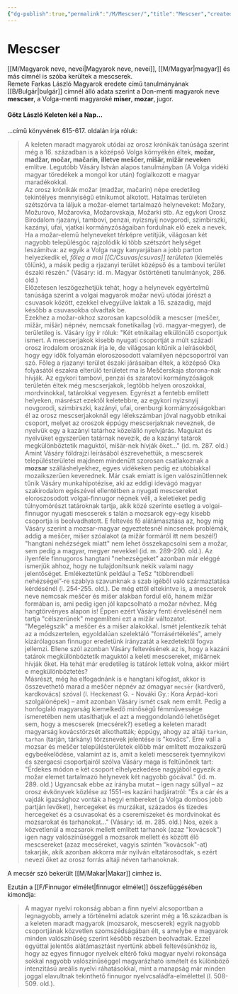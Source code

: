 ```yaml
---
{"dg-publish":true,"permalink":"/M/Mescser/","title":"Mescser","created":"2024-05-11T02:30","updated":"2024-10-25T23:26"}
---
```



# Mescser

[[M/Magyarok neve, nevei\|Magyarok neve, nevei]], [[M/Magyar\|magyar]] és más címnél is szóba kerültek a mescserek.  
Remete Farkas László Magyarok eredete című tanulmányának [[B/Bulgár\|bulgár]] címnél álló adata szerint a Don-menti magyarok neve **mescser**, a Volga-menti magyaroké **miser**, **mozar**, jugor.  

#### Götz László Keleten kél a Nap...

...című könyvének 615-617. oldalán írja róluk:  
> A keleten maradt magyarok utódai az orosz krónikák tanúsága szerint még a 16. században is a középső Volga környékén éltek, **možar, madžar, močar, mačarin, illetve meščer, mišär, mižär neveken** említve. Legutóbb Vásáry István alapos tanulmányban (A Volga vidéki magyar töredékek a mongol kor után) foglalkozott e magyar maradékokkal.  
> Az orosz krónikák možar (madžar, mačarin) népe eredetileg tekintélyes mennyiségű etnikumot alkotott. Hatalmas területen szétszórva ta láljuk a možar-elemet tartalmazó helyneveket: Možary, Možurovo, Možarovka, Možarovskaja, Možarki stb. Az egykori Orosz Birodalom rjazanyi, tambovi, penzai, nyizsnyij novgorodi, szimbirszki, kazányi, ufai, vjatkai kormányzóságaiban fordulnak elő ezek a nevek. Ha a možar-elemű helyneveket térképre vetítjük, világosan két nagyobb településgóc rajzolódik ki több szétszórt helységet leszámítva: az egyik a Volga nagy kanyarjában a jobb parton helyezkedik el, *főleg a mai [[C/Csuvas\|csuvas]] területen* (kiemelés tőlünk), a másik pedig a rjazanyi terület középső és a tambovi terület északi részén." (Vásáry: id. m. Magyar őstörténeti tanulmányok, 286. old.)  
> Előzetesen leszögezhetjük tehát, hogy a helynevek egyértelmű tanúsága szerint a volgai magyarok možar nevű utódai jórészt a csuvasok között, ezekkel elvegyülve laktak a 16. századig, majd később a csuvasokba olvadtak be.  
> Ezekhez a možar-okhoz szorosan kapcsolódik a mescser (meščer, mižär, mišär) népnév, nemcsak fonetikailag (vö. magyar-megyer), de területileg is. Vásáry így ír róluk: "Két etnikailag elkülönülő csoportjuk ismert. A mescserjakok kisebb nyugati csoportját a múlt századi orosz irodalom orosznak írja le, de világosan kitűnik a leírásokból, hogy egy idők folyamán eloroszosodott valamilyen népcsoportról van szó. Főleg a rjazanyi terület északi járásaiban éltek, a középső Oka folyásától északra elterülő területet ma is Meščerskaja storona-nak hívják. Az egykori tambovi, penzai és szaratovi kormányzóságok területén éltek még mescserjakok, legtöbb helyen oroszokkal, mordvinokkal, tatárokkal vegyesen. Egyrészt a fentebb említett helyeken, másrészt ezektől keletebbre, az egykori nyizsnyij novgorodi, szimbirszki, kazányi, ufai, orenburgi kormányzóságokban él az orosz mescserjakoknál egy lélekszámban jóval nagyobb etnikai csoport, melyet az oroszok éppúgy mescserjaknak neveznek, de nyelvük egy a kazányi tatárhoz közelálló nyelvjárás. Magukat és nyelvüket egyszerűen tatárnak nevezik, de a kazányi tatárok megkülönböztetik maguktól, mišär-nek hívják őket..." (id. m. 287. old.)  
> Amint Vásáry földrajzi leírásából észrevehettük, a mescserek településterületei majdnem mindenütt szorosan csatlakoznak a **mozsar** szálláshelyekhez, egyes vidékeken pedig ez utóbiakkal mozaikszerűen keverednek. Már csak emiatt is igen valószínűtlennek tűnik Vásáry munkahipotézise, aki az eddigi idevágó magyar szakirodalom egészével ellentétben a nyugati mescsereket eloroszosodott volgai-finnugor népnek véli, a keletieket pedig túlnyomórészt tatároknak tartja, akik közé szerinte esetleg a volgai-finnugor nyugati mescserek s talán a mozsarok egy-egy kisebb csoportja is beolvadhatott. E feltevés fő alátámasztása az, hogy míg Vásáry szerint a mozsar-magyar egyeztetesnél nincsenek problémák, addig a meščer, mišer szóalakot (a mižär formáról itt nem beszél!) "hangtani nehézségek miatt" nem lehet összekapcsolni sem a možar, sem pedig a magyar, megyer nevekkel (id. m. 289-290. old.). Az ilyenféle finnugoros hangtani "nehezségeket” azonban már eléggé ismerjük ahhoz, hogy ne tulajdonítsunk nekik valami nagy jelentőséget. Emlékeztetünk peldául a TeSz "többrendbeli nehézségei”-re szablya szavunknak a szab igéből való származtatása kérdésénél (l. 254-255. old.). De még ettől eltekintve is, a mescserek neve nemcsak meščer és mišer alakban fordul elő, hanem mižär formában is, ami pedig igen jól kapcsolható a možar névhez. Még hangtörvényes alapon is! Éppen ezért Vásáry fenti érvelésénél nem tartja "célszerűnek" megemlíteni ezt a mižär változatot. "Megelégszik" a meščer és a mišer alakokkal. Ismét jelentkezik tehát az a módszertelen, egyoldalúan szelektáló "forrásértékelés", amely kizárólagosan finnugor eredetünk irányzatát a kezdetektől fogva jellemzi. Ellene szól azonban Vásáry feltevésének az is, hogy a kazáni tatárok megkülönböztetik maguktól a keleti mescsereket, mišärnek hívják őket. Ha tehát már eredetileg is tatárok lettek volna, akkor miért e megkülönböztetés?  
> Másrészt, még ha elfogadnánk is e hangtani kifogást, akkor is összevethető marad a meščer népnév az ómagyar `mecsér` (kardverő, kardkovács) szóval (l. Heckenast G. - Nováki Gy.: Kora Árpád-kori szolgálónépek) – amit azonban Vásáry ismét csak nem említ. Pedig a honfoglaló magyarság kiemelkedő minőségű fémművessége ismeretében nem utasíthatjuk el azt a meggondolandó lehetőséget sem, hogy a mescserek (mecsérek?) esetleg a keleten maradt magyarság kovácstörzsét alkothatták; éppúgy, ahogy az altáji `tarkan`, `tarhan` (tarján, tárkány) törzsnevek jelentése is "kovács". Erre vall a mozsar és meščer településterületek előbb már említett mozaikszerű egybeékelődése, valamint az is, amit a keleti mescserek tyemnyikovi és szergacsi csoportjairól szólva Vásáry maga is feltűnőnek tart: "Érdekes módon e két csoport elhelyezkedése nagyjából egyezik a možar elemet tartalmazó helynevek két nagyobb gócával." (id. m. 289. old.) Ugyancsak ebbe az irányba mutat – igen nagy súllyal – az orosz évkönyvek közlése az 1551-es kazáni hadjáratról: "És a cár és a vajdák igazsághoz vonták a hegyi embereket (a Volga dombos jobb partján levőket), hercegeket és murzákat, százados és tizedes hercegeket és a csuvasokat és a cseremiszeket és mordvinokat és mozsarokat és tarhanokat..." (Vásáry: id. m. 285. old.) Nos, ezek a közvetlenül a mozsarok mellett említett tarhanok (azaz "kovácsok") igen nagy valószínűséggel a mozsarok mellett és között élő mescsereket (azaz mecséreket, vagyis szintén "kovácsok"-at) takarják, akik azonban akkorra már nyilván eltatárosodtak, s ezért nevezi őket az orosz forrás altáji néven tarhanoknak.  

A mecsér szó bekerült [[M/Makar\|Makar]] címhez is.  

Ezután a [[F/Finnugor elmélet\|finnugor elmélet]] összefüggésében kimondja:  
> A magyar nyelvi rokonság abban a finn nyelvi alcsoportban a legnagyobb, amely a történelmi adatok szerint még a 16.században is a keleten maradt magyarok (mozsarok, mescserek) egyik nagyobb csoportjának közvetlen szomszédságában élt, s amelybe e magyarok minden valószínűség szerint később részben beolvadtak. Ezzel egyúttal jelentős alátámasztást nyertünk abbeli feltevésünkhöz is, hogy az egyes finnugor nyelvek eltérő fokú magyar nyelvi rokonsága sokkal nagyobb valószínűséggel magyarázható ismételt és különböző intenzitású areális nyelvi ráhatásokkal, mint a manapság már minden joggal elavultnak tekinthető finnugor nyelvcsaládfa-elmélettel (l. 508-509. old.).  